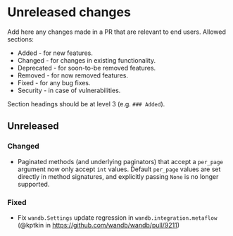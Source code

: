 # Unreleased changes

Add here any changes made in a PR that are relevant to end users. Allowed sections:

- Added - for new features.
- Changed - for changes in existing functionality.
- Deprecated - for soon-to-be removed features.
- Removed - for now removed features.
- Fixed - for any bug fixes.
- Security - in case of vulnerabilities.

Section headings should be at level 3 (e.g. `### Added`).

## Unreleased

### Changed

- Paginated methods (and underlying paginators) that accept a `per_page` argument now only accept `int` values.  Default `per_page` values are set directly in method signatures, and explicitly passing `None` is no longer supported.

### Fixed

- Fix `wandb.Settings` update regression in `wandb.integration.metaflow` (@kptkin in https://github.com/wandb/wandb/pull/9211)
